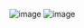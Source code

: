 ![image](https://github.com/user-attachments/assets/71ce149e-54e9-4495-a3f2-0f3acb81233c)
![image](https://github.com/user-attachments/assets/94594cdd-1ffa-4611-a839-2252d4507511)
